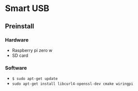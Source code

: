 # Smart USB

## Preinstall

### Hardware

- Raspberry pi zero w
- SD card

### Software

- ` $ sudo apt-get update `
- ` sudo apt-get install libcurl4-openssl-dev cmake wiringpi `